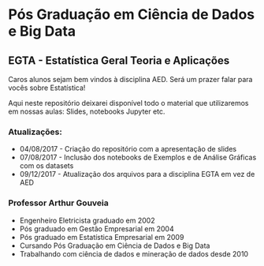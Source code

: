 # Pós Graduação em Ciência de Dados e Big Data

## EGTA - Estatística Geral Teoria e Aplicações

Caros alunos sejam bem vindos à disciplina AED. Será um prazer falar para vocês sobre Estatística!

Aqui neste repositório deixarei disponível todo o material que utilizaremos em nossas aulas: Slides, notebooks Jupyter etc.

### Atualizações:

* 04/08/2017 - Criação do repositório com a apresentação de slides
* 07/08/2017 - Inclusão dos notebooks de Exemplos e de Análise Gráficas com os datasets
* 09/12/2017 - Atualização dos arquivos para a disciplina EGTA em vez de AED

### Professor Arthur Gouveia

* Engenheiro Eletricista graduado em 2002
* Pós graduado em Gestão Empresarial em 2004
* Pós graduado em Estatística Empresarial em 2009
* Cursando Pós Graduação em Ciência de Dados e Big Data
* Trabalhando com ciência de dados e mineração de dados desde 2010
